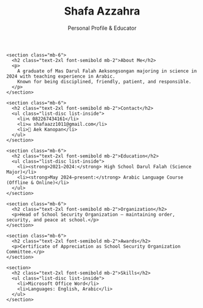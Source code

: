 <!DOCTYPE html>
<html lang="en">
<head>
  <meta charset="UTF-8" />
  <meta name="viewport" content="width=device-width, initial-scale=1.0"/>
  <title>Shafa Azzahra</title>
  <script src="https://cdn.tailwindcss.com"></script>
</head>
<body class="bg-gray-50 text-gray-800">
  <div class="max-w-3xl mx-auto p-6">
    <header class="text-center mb-6">
      <h1 class="text-4xl font-bold">Shafa Azzahra</h1>
      <p class="text-lg text-gray-600">Personal Profile & Educator</p>
    </header>

    <section class="mb-6">
      <h2 class="text-2xl font-semibold mb-2">About Me</h2>
      <p>
        A graduate of Mas Darul Falah Aeksongsongan majoring in science in 2024 with teaching experience in Arabic.
        Known for being disciplined, friendly, patient, and responsible.
      </p>
    </section>

    <section class="mb-6">
      <h2 class="text-2xl font-semibold mb-2">Contact</h2>
      <ul class="list-disc list-inside">
        <li>📞 082267434161</li>
        <li>✉️ shafaazz1011@gmail.com</li>
        <li>📍 Aek Kanopan</li>
      </ul>
    </section>

    <section class="mb-6">
      <h2 class="text-2xl font-semibold mb-2">Education</h2>
      <ul class="list-disc list-inside">
        <li><strong>2021–2024:</strong> High School Darul Falah (Science Major)</li>
        <li><strong>May 2024–present:</strong> Arabic Language Course (Offline & Online)</li>
      </ul>
    </section>

    <section class="mb-6">
      <h2 class="text-2xl font-semibold mb-2">Organization</h2>
      <p>Head of School Security Organization – maintaining order, security, and peace at school.</p>
    </section>

    <section class="mb-6">
      <h2 class="text-2xl font-semibold mb-2">Awards</h2>
      <p>Certificate of Appreciation as School Security Organization Committee.</p>
    </section>

    <section>
      <h2 class="text-2xl font-semibold mb-2">Skills</h2>
      <ul class="list-disc list-inside">
        <li>Microsoft Office Word</li>
        <li>Languages: English, Arabic</li>
      </ul>
    </section>
  </div>
</body>
</html>
